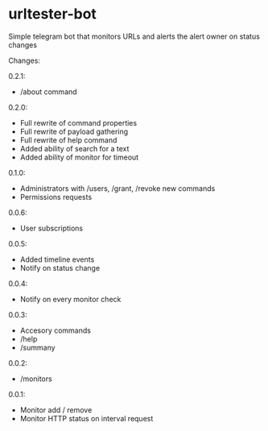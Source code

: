 # urltester-bot
Simple telegram bot that monitors URLs and alerts the alert owner on status changes


Changes:

0.2.1:

- /about command

0.2.0:

- Full rewrite of command properties
- Full rewrite of payload gathering
- Full rewrite of help command
- Added ability of search for a text
- Added ability of monitor for timeout


0.1.0: 

- Administrators with /users, /grant, /revoke new commands
- Permissions requests

0.0.6:

- User subscriptions

0.0.5:

- Added timeline events
- Notify on status change

0.0.4:

- Notify on every monitor check

0.0.3:

- Accesory commands
- /help
- /summany

0.0.2:

- /monitors

0.0.1:

- Monitor add / remove
- Monitor HTTP status on interval request
